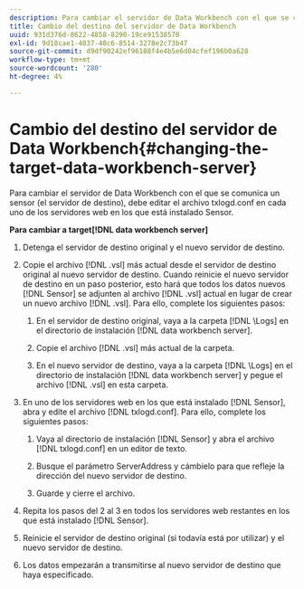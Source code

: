 ```yaml
---
description: Para cambiar el servidor de Data Workbench con el que se comunica un sensor (el servidor de destino), debe editar el archivo txlogd.conf en cada uno de los servidores web en los que está instalado Sensor.
title: Cambio del destino del servidor de Data Workbench
uuid: 931d376d-8622-4858-8290-19ce91538570
exl-id: 9d18cae1-4037-48c6-8514-3278e2c73b47
source-git-commit: d9df90242ef96188f4e4b5e6d04cfef196b0a628
workflow-type: tm+mt
source-wordcount: '280'
ht-degree: 4%

---
```


# Cambio del destino del servidor de Data Workbench{#changing-the-target-data-workbench-server}

Para cambiar el servidor de Data Workbench con el que se comunica un sensor (el servidor de destino), debe editar el archivo txlogd.conf en cada uno de los servidores web en los que está instalado Sensor.

**Para cambiar a target[!DNL data workbench server]**

1. Detenga el servidor de destino original y el nuevo servidor de destino.
1. Copie el archivo [!DNL .vsl] más actual desde el servidor de destino original al nuevo servidor de destino. Cuando reinicie el nuevo servidor de destino en un paso posterior, esto hará que todos los datos nuevos [!DNL Sensor] se adjunten al archivo [!DNL .vsl] actual en lugar de crear un nuevo archivo [!DNL .vsl]. Para ello, complete los siguientes pasos:

   1. En el servidor de destino original, vaya a la carpeta [!DNL \Logs] en el directorio de instalación [!DNL data workbench server].

   1. Copie el archivo [!DNL .vsl] más actual de la carpeta.
   1. En el nuevo servidor de destino, vaya a la carpeta [!DNL \Logs] en el directorio de instalación [!DNL data workbench server] y pegue el archivo [!DNL .vsl] en esta carpeta.

1. En uno de los servidores web en los que está instalado [!DNL Sensor], abra y edite el archivo [!DNL txlogd.conf]. Para ello, complete los siguientes pasos:

   1. Vaya al directorio de instalación [!DNL Sensor] y abra el archivo [!DNL txlogd.conf] en un editor de texto.

   1. Busque el parámetro ServerAddress y cámbielo para que refleje la dirección del nuevo servidor de destino.
   1. Guarde y cierre el archivo.

1. Repita los pasos del 2 al 3 en todos los servidores web restantes en los que está instalado [!DNL Sensor].
1. Reinicie el servidor de destino original (si todavía está por utilizar) y el nuevo servidor de destino.
1. Los datos empezarán a transmitirse al nuevo servidor de destino que haya especificado.
